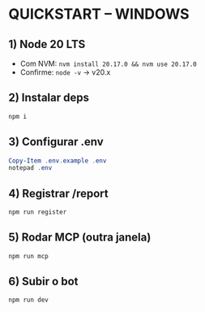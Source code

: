 # QUICKSTART – WINDOWS

## 1) Node 20 LTS
- Com NVM: `nvm install 20.17.0 && nvm use 20.17.0`
- Confirme: `node -v` → v20.x

## 2) Instalar deps
```powershell
npm i
```

## 3) Configurar .env
```powershell
Copy-Item .env.example .env
notepad .env
```

## 4) Registrar /report
```powershell
npm run register
```

## 5) Rodar MCP (outra janela)
```powershell
npm run mcp
```

## 6) Subir o bot
```powershell
npm run dev
```
